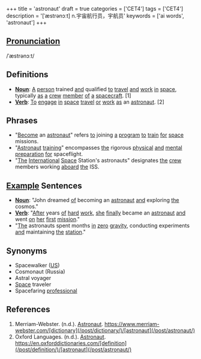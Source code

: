 +++
title = 'astronaut'
draft = true
categories = ['CET4']
tags = ['CET4']
description = '[ˈæstrənɔːt] n.宇宙航行员，宇航员'
keywords = ['ai words', 'astronaut']
+++

## [Pronunciation](/post/pronunciation/)
/ˈæstrənɔːt/

## Definitions
- **[Noun](/post/noun/)**: [A](/post/a/) [person](/post/person/) trained [and](/post/and/) qualified [to](/post/to/) [travel](/post/travel/) [and](/post/and/) [work](/post/work/) [in](/post/in/) [space](/post/space/), typically [as](/post/as/) [a](/post/a/) [crew](/post/crew/) [member](/post/member/) [of](/post/of/) [a](/post/a/) [spacecraft](/post/spacecraft/). [1]
- **[Verb](/post/verb/)**: [To](/post/to/) [engage](/post/engage/) [in](/post/in/) [space](/post/space/) [travel](/post/travel/) [or](/post/or/) [work](/post/work/) [as](/post/as/) an [astronaut](/post/astronaut/). [2]

## Phrases
- "[Become](/post/become/) an [astronaut](/post/astronaut/)" refers [to](/post/to/) joining [a](/post/a/) [program](/post/program/) [to](/post/to/) [train](/post/train/) [for](/post/for/) [space](/post/space/) missions.
- "[Astronaut](/post/astronaut/) [training](/post/training/)" encompasses [the](/post/the/) rigorous [physical](/post/physical/) [and](/post/and/) [mental](/post/mental/) [preparation](/post/preparation/) [for](/post/for/) spaceflight.
- "[The](/post/the/) [International](/post/international/) [Space](/post/space/) Station's astronauts" designates [the](/post/the/) [crew](/post/crew/) members working [aboard](/post/aboard/) [the](/post/the/) ISS.

## [Example](/post/example/) Sentences
- **[Noun](/post/noun/)**: "John dreamed [of](/post/of/) becoming an [astronaut](/post/astronaut/) [and](/post/and/) exploring [the](/post/the/) cosmos."
- **[Verb](/post/verb/)**: "[After](/post/after/) years [of](/post/of/) [hard](/post/hard/) [work](/post/work/), [she](/post/she/) [finally](/post/finally/) became an [astronaut](/post/astronaut/) [and](/post/and/) went [on](/post/on/) [her](/post/her/) [first](/post/first/) [mission](/post/mission/)."
- "[The](/post/the/) astronauts spent months [in](/post/in/) [zero](/post/zero/) [gravity](/post/gravity/), conducting experiments [and](/post/and/) maintaining [the](/post/the/) [station](/post/station/)."

## Synonyms
- Spacewalker ([US](/post/us/))
- Cosmonaut (Russia)
- Astral voyager
- [Space](/post/space/) traveler
- Spacefaring [professional](/post/professional/)

## References
1. Merriam-Webster. (n.d.). [Astronaut](/post/astronaut/). <https://www.merriam-webster.com/[dictionary](/post/dictionary/)/[astronaut](/post/astronaut/)>
2. Oxford Languages. (n.d.). [Astronaut](/post/astronaut/). <https://en.oxforddictionaries.com/[definition](/post/definition/)/[astronaut](/post/astronaut/)>
